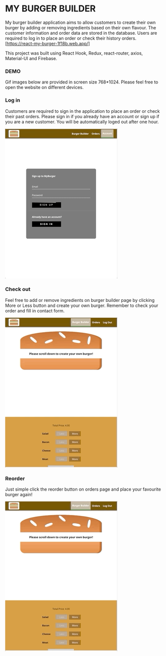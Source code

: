 # MY BURGER BUILDER

My burger builder application aims to allow customers to create their own burger by adding or removing ingredients based on their own flavour. The customer information and order data are stored in the database. Users are required to log in to place an order or check their history orders.
[https://react-my-burger-1f18b.web.app/]

This project was built using React Hook, Redux, react-router, axios, Material-UI and Firebase.

### DEMO

Gif images below are provided in screen size 768*1024. Please feel free to open the website on different devices.

### Log in

Customers are required to sign in the application to place an order or check their past orders. Please sign in if you already have an account or sign up if you are a new customer. You will be automatically loged out after one hour.

![alt-test](https://github.com/WendyChenj/My-Burger-Builder/blob/media/login.gif)

### Check out

Feel free to add or remove ingredients on burger builder page by clicking More or Less button and create your own burger. Remember to check your order and fill in contact form.   

![alt-test](https://github.com/WendyChenj/My-Burger-Builder/blob/media/checkout.gif)

### Reorder

Just simple click the reorder button on orders page and place your favourite burger again!  

![alt-test](https://github.com/WendyChenj/My-Burger-Builder/blob/media/reorder.gif)

